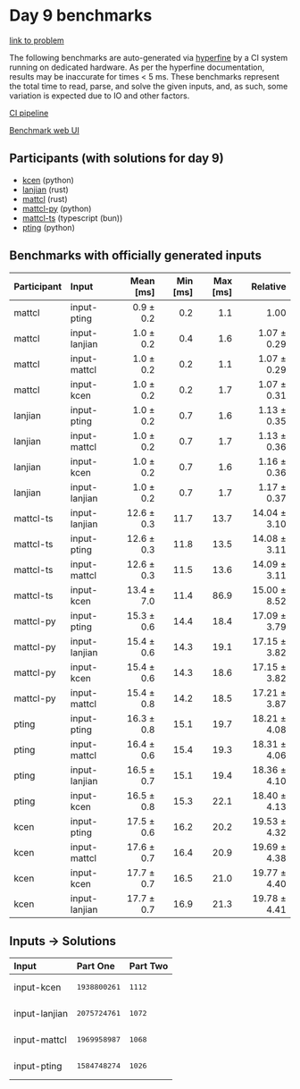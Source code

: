 # Day 9 benchmarks

[link to problem](https://adventofcode.com/2023/day/9)

The following benchmarks are auto-generated via
[hyperfine](https://github.com/sharkdp/hyperfine) by a CI system running on
dedicated hardware. As per the hyperfine documentation, results may be
inaccurate for times < 5 ms. These benchmarks represent the total time to read,
parse, and solve the given inputs, and, as such, some variation is expected due
to IO and other factors.

[CI pipeline](http://ci.papercode.net:8080/teams/main/pipelines/aoc2023)

[Benchmark web UI](https://aoc.ancalagon.black)


## Participants (with solutions for day 9)

- [kcen](https://github.com/kcen/aoc2023) (python)
- [lanjian](https://github.com/lanjian/aoc-2023) (rust)
- [mattcl](https://github.com/mattcl/aoc2023) (rust)
- [mattcl-py](https://github.com/mattcl/aoc2023-py) (python)
- [mattcl-ts](https://github.com/mattcl/aoc2023-js) (typescript (bun))
- [pting](https://github.com/pting/aoc2023) (python)


## Benchmarks with officially generated inputs

| Participant | Input | Mean [ms] | Min [ms] | Max [ms] | Relative |
|:---|:---|---:|---:|---:|---:|
| mattcl | input-pting | 0.9 ± 0.2 | 0.2 | 1.1 | 1.00 |
| mattcl | input-lanjian | 1.0 ± 0.2 | 0.4 | 1.6 | 1.07 ± 0.29 |
| mattcl | input-mattcl | 1.0 ± 0.2 | 0.2 | 1.1 | 1.07 ± 0.29 |
| mattcl | input-kcen | 1.0 ± 0.2 | 0.2 | 1.7 | 1.07 ± 0.31 |
| lanjian | input-pting | 1.0 ± 0.2 | 0.7 | 1.6 | 1.13 ± 0.35 |
| lanjian | input-mattcl | 1.0 ± 0.2 | 0.7 | 1.7 | 1.13 ± 0.36 |
| lanjian | input-kcen | 1.0 ± 0.2 | 0.7 | 1.6 | 1.16 ± 0.36 |
| lanjian | input-lanjian | 1.0 ± 0.2 | 0.7 | 1.7 | 1.17 ± 0.37 |
| mattcl-ts | input-lanjian | 12.6 ± 0.3 | 11.7 | 13.7 | 14.04 ± 3.10 |
| mattcl-ts | input-pting | 12.6 ± 0.3 | 11.8 | 13.5 | 14.08 ± 3.11 |
| mattcl-ts | input-mattcl | 12.6 ± 0.3 | 11.5 | 13.6 | 14.09 ± 3.11 |
| mattcl-ts | input-kcen | 13.4 ± 7.0 | 11.4 | 86.9 | 15.00 ± 8.52 |
| mattcl-py | input-pting | 15.3 ± 0.6 | 14.4 | 18.4 | 17.09 ± 3.79 |
| mattcl-py | input-lanjian | 15.4 ± 0.6 | 14.3 | 19.1 | 17.15 ± 3.82 |
| mattcl-py | input-kcen | 15.4 ± 0.6 | 14.3 | 18.6 | 17.15 ± 3.82 |
| mattcl-py | input-mattcl | 15.4 ± 0.8 | 14.2 | 18.5 | 17.21 ± 3.87 |
| pting | input-pting | 16.3 ± 0.8 | 15.1 | 19.7 | 18.21 ± 4.08 |
| pting | input-mattcl | 16.4 ± 0.6 | 15.4 | 19.3 | 18.31 ± 4.06 |
| pting | input-lanjian | 16.5 ± 0.7 | 15.1 | 19.4 | 18.36 ± 4.10 |
| pting | input-kcen | 16.5 ± 0.8 | 15.3 | 22.1 | 18.40 ± 4.13 |
| kcen | input-pting | 17.5 ± 0.6 | 16.2 | 20.2 | 19.53 ± 4.32 |
| kcen | input-mattcl | 17.6 ± 0.7 | 16.4 | 20.9 | 19.69 ± 4.38 |
| kcen | input-kcen | 17.7 ± 0.7 | 16.5 | 21.0 | 19.77 ± 4.40 |
| kcen | input-lanjian | 17.7 ± 0.7 | 16.9 | 21.3 | 19.78 ± 4.41 |


## Inputs -> Solutions

| Input | Part One | Part Two |
|:---|:---|:---|
|input-kcen|<pre>1938800261</pre>|<pre>1112</pre>|
|input-lanjian|<pre>2075724761</pre>|<pre>1072</pre>|
|input-mattcl|<pre>1969958987</pre>|<pre>1068</pre>|
|input-pting|<pre>1584748274</pre>|<pre>1026</pre>|